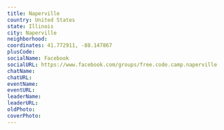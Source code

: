 ```yaml
---
title: Naperville
country: United States
state: Illinois
city: Naperville
neighborhood: 
coordinates: 41.772911, -88.147867
plusCode:
socialName: Facebook
socialURL: https://www.facebook.com/groups/free.code.camp.naperville
chatName:
chatURL:
eventName:
eventURL:
leaderName:
leaderURL:
oldPhoto: 
coverPhoto:
---
```

